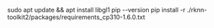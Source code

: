 sudo apt update && apt install libgl1
pip --version
pip install -r ./rknn-toolkit2/packages/requirements_cp310-1.6.0.txt